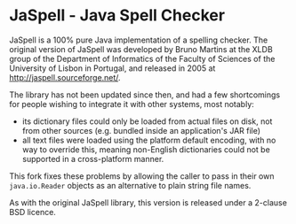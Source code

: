 JaSpell - Java Spell Checker
============================

JaSpell is a 100% pure Java implementation of a spelling checker.  The original
version of JaSpell was developed by Bruno Martins at the XLDB group of the
Department of Informatics of the Faculty of Sciences of the University of
Lisbon in Portugal, and released in 2005 at http://jaspell.sourceforge.net/.

The library has not been updated since then, and had a few shortcomings for
people wishing to integrate it with other systems, most notably:

- its dictionary files could only be loaded from actual files on disk, not from
  other sources (e.g. bundled inside an application's JAR file)
- all text files were loaded using the platform default encoding, with no way
  to override this, meaning non-English dictionaries could not be supported in
  a cross-platform manner.

This fork fixes these problems by allowing the caller to pass in their own
`java.io.Reader` objects as an alternative to plain string file names.

As with the original JaSpell library, this version is released under a 2-clause
BSD licence.

